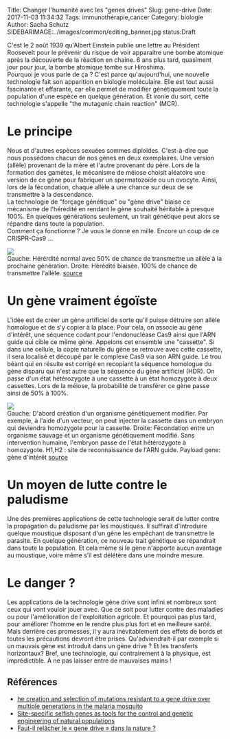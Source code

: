 Title: Changer l'humanité avec les "genes drives"
Slug: gene-drive
Date: 2017-11-03 11:34:32
Tags: immunothérapie,cancer
Category: biologie
Author: Sacha Schutz
SIDEBARIMAGE:../images/common/editing_banner.jpg
status:Draft

C'est le 2 août 1939 qu'Albert Einstein publie une lettre au Président Roosevelt pour le prévenir du risque de voir apparaitre une bombe atomique après la découverte de la réaction en chaine. 
6 ans plus tard, quasiment jour pour jour, la bombe atomique tombe sur Hiroshima.   
Pourquoi je vous parle de ça ? C'est parce qu'aujourd'hui, une nouvelle technologie fait son apparition en biologie moléculaire. Elle est tout aussi fascinante et effarante, car elle permet de modifier génétiquement toute la population d'une espèce en quelque génération. Et ironie du sort, cette technologie s'appelle "the mutagenic chain reaction" (MCR).

# Le principe 
Nous et d'autres espèces sexuées sommes diploïdes. C'est-à-dire que nous possédons chacun de nos gènes en deux exemplaires. Une version (allèle) provenant de la mère et l'autre provenant du père. Lors de la formation des gamètes, le mécanisme de méiose choisit aléatoire une version de ce gène pour fabriquer un spermatozoïde ou un ovocyte. Ainsi, lors de la  fécondation, chaque allèle a une chance sur deux de se transmettre à la descendance.      
La technologie de "forçage génétique" ou "gène drive" biaise ce mécanisme de l'hérédité en rendant le gène souhaité héritable à presque 100%. En quelques générations seulement, un trait génétique peut alors se répandre dans toute la population.   
Comment ça fonctionne ? Je vous le donne en mille. Encore un coup de ce CRISPR-Cas9 ...

<div class="figure">     <img src="../images/post29/121215_CRISPR_mosquito_NEW.png" />      <div class="legend">Gauche: Hérérdité normal avec 50% de chance de transmettre un allèle à la prochaine génération. Droite: Hérédité biaisée. 100% de chance de transmettre l'allèle. <a href="https://www.sciencenews.org/">source</a> </div> </div>

# Un gène vraiment égoïste 
L'idée est de créer un gène artificiel de sorte qu'il puisse détruire son allèle homologue et de s'y copier à la place. 
Pour cela, on associe au gène d'intérêt, une séquence codant pour l'endonucléase Cas9 ainsi que l'ARN guide qui cible ce même gène. Appelons cet ensemble une "cassette".
Si dans une cellule, la copie naturelle du gène se retrouve avec cette cassette, il sera localisé et découpé par le complexe Cas9 via son ARN guide. Le trou béant qui en résulte est corrigé en recopiant la séquence homologue du gène disparu qui n'est autre que la séquence du gène artificiel (HDR). On passe d'un état hétérozygote à une cassette à un état homozygote à deux cassettes. Lors de la méiose, la probabilité de transférer ce gène passe ainsi de 50% à 100%.

<div class="figure">     <img src="../images/post29/Molecular_mechanism_of_gene_drive.svg.png" />      <div class="legend">Gauche: D'abord création d'un organisme génétiquement modifier. Par exemple, à l'aide d'un vecteur, on peut injecter la cassette dans un embryon qui deviendra homozygote pour la cassette. Droite: Fécondation entre un organisme sauvage et un organisme génétiquement modifié. Sans intervention humaine, l'embryon passe de l'état hétérozygote à homozygote. H1,H2 : site de reconnaissance de l'ARN guide. Payload gene: gène d'intérêt  <a href="https://en.wikipedia.org/wiki/Gene_drive">source</a> </div> </div>

# Un moyen de lutte contre le paludisme
Une des premières applications de cette technologie serait de lutter contre la propagation du paludisme par les moustiques. Il suffirait d'introduire quelque moustique disposant d'un gène les empêchant de transmettre le parasite. En quelque génération, ce nouveau trait génétique se répandrait dans toute la population. Et cela même si le gène n'apporte aucun avantage au moustique, voire même s’il est délétère dans une moindre mesure.  

# Le danger ? 
Les applications de la technologie gène drive sont infini et nombreux sont ceux qui vont vouloir jouer avec. Que ce soit pour lutter contre des maladies ou pour l'amélioration de l'exploitation agricole. Et pourquoi pas plus tard, pour améliorer l'homme en le rendre plus plus fort et en meilleure santé.
Mais derrière ces promesses, il y aura inévitablement des effets de bords et toutes les précautions devront être prises. Qu'adviendrait-il par exemple si un mauvais gène est introduit dans un gène drive ? Et les transferts horizontaux? 
Bref, une technologie, qui contrairement à la physique, est imprédictible. À ne pas laisser entre de mauvaises mains ! 

## Références
* [he creation and selection of mutations resistant to a gene drive over multiple generations in the malaria mosquito](http://journals.plos.org/plosgenetics/article?id=10.1371/journal.pgen.1007039)
* [Site-specific selfish genes as tools for the control and genetic engineering of natural populations](http://rspb.royalsocietypublishing.org/content/270/1518/921)
* [Faut-il relâcher le « gene drive » dans la nature ?](https://www.normalesup.org/~vorgogoz/gene-drive.html )


